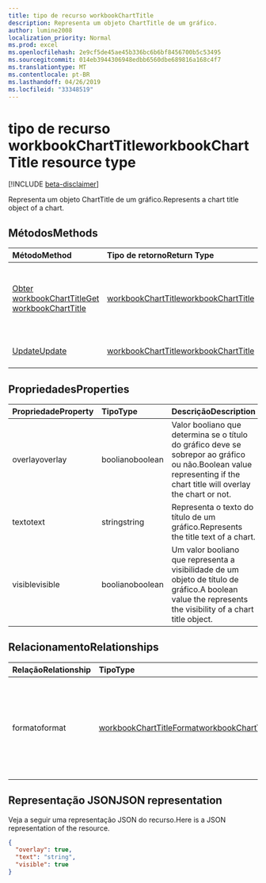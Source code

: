 ```yaml
---
title: tipo de recurso workbookChartTitle
description: Representa um objeto ChartTitle de um gráfico.
author: lumine2008
localization_priority: Normal
ms.prod: excel
ms.openlocfilehash: 2e9cf5de45ae45b336bc6b6bf8456700b5c53495
ms.sourcegitcommit: 014eb3944306948edbb6560dbe689816a168c4f7
ms.translationtype: MT
ms.contentlocale: pt-BR
ms.lasthandoff: 04/26/2019
ms.locfileid: "33348519"
---
```

# <a name="workbookcharttitle-resource-type"></a><span data-ttu-id="86204-103">tipo de recurso workbookChartTitle</span><span class="sxs-lookup"><span data-stu-id="86204-103">workbookChartTitle resource type</span></span>

[!INCLUDE [beta-disclaimer](../../includes/beta-disclaimer.md)]

<span data-ttu-id="86204-104">Representa um objeto ChartTitle de um gráfico.</span><span class="sxs-lookup"><span data-stu-id="86204-104">Represents a chart title object of a chart.</span></span>


## <a name="methods"></a><span data-ttu-id="86204-105">Métodos</span><span class="sxs-lookup"><span data-stu-id="86204-105">Methods</span></span>

| <span data-ttu-id="86204-106">Método</span><span class="sxs-lookup"><span data-stu-id="86204-106">Method</span></span>           | <span data-ttu-id="86204-107">Tipo de retorno</span><span class="sxs-lookup"><span data-stu-id="86204-107">Return Type</span></span>    |<span data-ttu-id="86204-108">Descrição</span><span class="sxs-lookup"><span data-stu-id="86204-108">Description</span></span>|
|:---------------|:--------|:----------|
|[<span data-ttu-id="86204-109">Obter workbookChartTitle</span><span class="sxs-lookup"><span data-stu-id="86204-109">Get workbookChartTitle</span></span>](../api/charttitle-get.md) | [<span data-ttu-id="86204-110">workbookChartTitle</span><span class="sxs-lookup"><span data-stu-id="86204-110">workbookChartTitle</span></span>](workbookcharttitle.md) |<span data-ttu-id="86204-111">Leia as propriedades e os relacionamentos do objeto chartTitle.</span><span class="sxs-lookup"><span data-stu-id="86204-111">Read properties and relationships of chartTitle object.</span></span>|
|[<span data-ttu-id="86204-112">Update</span><span class="sxs-lookup"><span data-stu-id="86204-112">Update</span></span>](../api/charttitle-update.md) | [<span data-ttu-id="86204-113">workbookChartTitle</span><span class="sxs-lookup"><span data-stu-id="86204-113">workbookChartTitle</span></span>](workbookcharttitle.md)    |<span data-ttu-id="86204-114">Atualize o objeto ChartTitle.</span><span class="sxs-lookup"><span data-stu-id="86204-114">Update ChartTitle object.</span></span> |

## <a name="properties"></a><span data-ttu-id="86204-115">Propriedades</span><span class="sxs-lookup"><span data-stu-id="86204-115">Properties</span></span>
| <span data-ttu-id="86204-116">Propriedade</span><span class="sxs-lookup"><span data-stu-id="86204-116">Property</span></span>     | <span data-ttu-id="86204-117">Tipo</span><span class="sxs-lookup"><span data-stu-id="86204-117">Type</span></span>   |<span data-ttu-id="86204-118">Descrição</span><span class="sxs-lookup"><span data-stu-id="86204-118">Description</span></span>|
|:---------------|:--------|:----------|
|<span data-ttu-id="86204-119">overlay</span><span class="sxs-lookup"><span data-stu-id="86204-119">overlay</span></span>|<span data-ttu-id="86204-120">booliano</span><span class="sxs-lookup"><span data-stu-id="86204-120">boolean</span></span>|<span data-ttu-id="86204-121">Valor booliano que determina se o título do gráfico deve se sobrepor ao gráfico ou não.</span><span class="sxs-lookup"><span data-stu-id="86204-121">Boolean value representing if the chart title will overlay the chart or not.</span></span>|
|<span data-ttu-id="86204-122">texto</span><span class="sxs-lookup"><span data-stu-id="86204-122">text</span></span>|<span data-ttu-id="86204-123">string</span><span class="sxs-lookup"><span data-stu-id="86204-123">string</span></span>|<span data-ttu-id="86204-124">Representa o texto do título de um gráfico.</span><span class="sxs-lookup"><span data-stu-id="86204-124">Represents the title text of a chart.</span></span>|
|<span data-ttu-id="86204-125">visible</span><span class="sxs-lookup"><span data-stu-id="86204-125">visible</span></span>|<span data-ttu-id="86204-126">booliano</span><span class="sxs-lookup"><span data-stu-id="86204-126">boolean</span></span>|<span data-ttu-id="86204-127">Um valor booliano que representa a visibilidade de um objeto de título de gráfico.</span><span class="sxs-lookup"><span data-stu-id="86204-127">A boolean value the represents the visibility of a chart title object.</span></span>|

## <a name="relationships"></a><span data-ttu-id="86204-128">Relacionamento</span><span class="sxs-lookup"><span data-stu-id="86204-128">Relationships</span></span>
| <span data-ttu-id="86204-129">Relação</span><span class="sxs-lookup"><span data-stu-id="86204-129">Relationship</span></span> | <span data-ttu-id="86204-130">Tipo</span><span class="sxs-lookup"><span data-stu-id="86204-130">Type</span></span>   |<span data-ttu-id="86204-131">Descrição</span><span class="sxs-lookup"><span data-stu-id="86204-131">Description</span></span>|
|:---------------|:--------|:----------|
|<span data-ttu-id="86204-132">formato</span><span class="sxs-lookup"><span data-stu-id="86204-132">format</span></span>|[<span data-ttu-id="86204-133">workbookChartTitleFormat</span><span class="sxs-lookup"><span data-stu-id="86204-133">workbookChartTitleFormat</span></span>](workbookcharttitleformat.md)|<span data-ttu-id="86204-134">Representa a formatação de um título do gráfico, que inclui a formatação de fonte e de preenchimento.</span><span class="sxs-lookup"><span data-stu-id="86204-134">Represents the formatting of a chart title, which includes fill and font formatting.</span></span> <span data-ttu-id="86204-135">Somente leitura.</span><span class="sxs-lookup"><span data-stu-id="86204-135">Read-only.</span></span>|

## <a name="json-representation"></a><span data-ttu-id="86204-136">Representação JSON</span><span class="sxs-lookup"><span data-stu-id="86204-136">JSON representation</span></span>

<span data-ttu-id="86204-137">Veja a seguir uma representação JSON do recurso.</span><span class="sxs-lookup"><span data-stu-id="86204-137">Here is a JSON representation of the resource.</span></span>

<!-- {
  "blockType": "resource",
  "baseType": "microsoft.graph.entity",
  "optionalProperties": [

  ],
  "@odata.type": "microsoft.graph.workbookChartTitle"
}-->

```json
{
  "overlay": true,
  "text": "string",
  "visible": true
}

```

<!-- uuid: 8fcb5dbc-d5aa-4681-8e31-b001d5168d79
2015-10-25 14:57:30 UTC -->
<!--
{
  "type": "#page.annotation",
  "description": "ChartTitle resource",
  "keywords": "",
  "section": "documentation",
  "tocPath": "",
  "suppressions": []
}
-->
